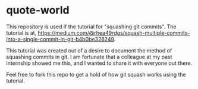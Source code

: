 # quote-world

This repository is used if the tutorial for "squashing git commits".
The tutorial is at, https://medium.com/@rhea49rdgs/squash-multiple-commits-into-a-single-commit-in-git-b4b0be326249.

This tutorial was created out of a desire to document the method of squashing commits in git.
I am fortunate that a colleague at my past internship showed me this, and I wanted to share it with everyone out there.

Feel free to fork this repo to get a hold of how git squash works using the tutorial. 
